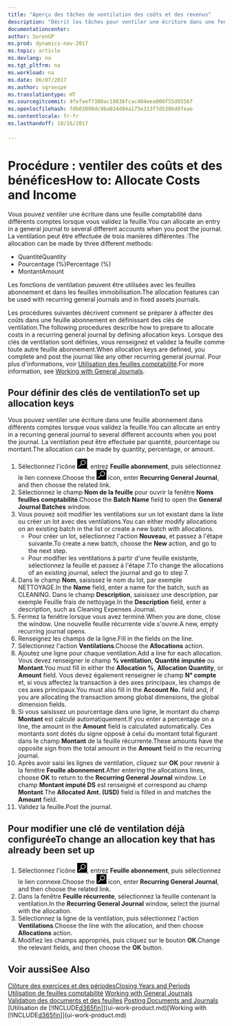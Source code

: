 ```yaml
---
title: "Aperçu des tâches de ventilation des coûts et des revenus"
description: "Décrit les tâches pour ventiler une écriture dans une feuille comptabilité dans différents comptes lorsque vous validez la feuille."
documentationcenter: 
author: SorenGP
ms.prod: dynamics-nav-2017
ms.topic: article
ms.devlang: na
ms.tgt_pltfrm: na
ms.workload: na
ms.date: 06/07/2017
ms.author: sgroespe
ms.translationtype: HT
ms.sourcegitcommit: 4fefaef7380ac10836fcac404eea006f55d8556f
ms.openlocfilehash: fdb03090dc9ba024d84a175e313f7d530bd0feae
ms.contentlocale: fr-fr
ms.lasthandoff: 10/16/2017

---
```

# <a name="how-to-allocate-costs-and-income"></a><span data-ttu-id="d4a84-103">Procédure : ventiler des coûts et des bénéfices</span><span class="sxs-lookup"><span data-stu-id="d4a84-103">How to: Allocate Costs and Income</span></span>
<span data-ttu-id="d4a84-104">Vous pouvez ventiler une écriture dans une feuille comptabilité dans différents comptes lorsque vous validez la feuille.</span><span class="sxs-lookup"><span data-stu-id="d4a84-104">You can allocate an entry in a general journal to several different accounts when you post the journal.</span></span> <span data-ttu-id="d4a84-105">La ventilation peut être effectuée de trois manières différentes :</span><span class="sxs-lookup"><span data-stu-id="d4a84-105">The allocation can be made by three different methods:</span></span>

* <span data-ttu-id="d4a84-106">Quantité</span><span class="sxs-lookup"><span data-stu-id="d4a84-106">Quantity</span></span>
* <span data-ttu-id="d4a84-107">Pourcentage (%)</span><span class="sxs-lookup"><span data-stu-id="d4a84-107">Percentage (%)</span></span>
* <span data-ttu-id="d4a84-108">Montant</span><span class="sxs-lookup"><span data-stu-id="d4a84-108">Amount</span></span>

<span data-ttu-id="d4a84-109">Les fonctions de ventilation peuvent être utilisées avec les feuilles abonnement et dans les feuilles immobilisation.</span><span class="sxs-lookup"><span data-stu-id="d4a84-109">The allocation features can be used with recurring general journals and in fixed assets journals.</span></span>
<!--You can also distribute the cost or revenue of a line to an intercompany partner when you post a sales or purchase document. When you post the document, a line will be posted in your general journal, and a corresponding line will be created in the intercompany outbox.-->

<span data-ttu-id="d4a84-110">Les procédures suivantes décrivent comment se préparer à affecter des coûts dans une feuille abonnement en définissant des clés de ventilation.</span><span class="sxs-lookup"><span data-stu-id="d4a84-110">The following procedures describe how to prepare to allocate costs in a recurring general journal by defining allocation keys.</span></span> <span data-ttu-id="d4a84-111">Lorsque des clés de ventilation sont définies, vous renseignez et validez la feuille comme toute autre feuille abonnement.</span><span class="sxs-lookup"><span data-stu-id="d4a84-111">When allocation keys are defined, you complete and post the journal like any other recurring general journal.</span></span> <span data-ttu-id="d4a84-112">Pour plus d'informations, voir [Utilisation des feuilles comptabilité](ui-work-general-journals.md).</span><span class="sxs-lookup"><span data-stu-id="d4a84-112">For more information, see [Working with General Journals](ui-work-general-journals.md).</span></span>

## <a name="to-set-up-allocation-keys"></a><span data-ttu-id="d4a84-113">Pour définir des clés de ventilation</span><span class="sxs-lookup"><span data-stu-id="d4a84-113">To set up allocation keys</span></span>
<span data-ttu-id="d4a84-114">Vous pouvez ventiler une écriture dans une feuille abonnement dans différents comptes lorsque vous validez la feuille.</span><span class="sxs-lookup"><span data-stu-id="d4a84-114">You can allocate an entry in a recurring general journal to several different accounts when you post the journal.</span></span> <span data-ttu-id="d4a84-115">La ventilation peut être effectuée par quantité, pourcentage ou montant.</span><span class="sxs-lookup"><span data-stu-id="d4a84-115">The allocation can be made by quantity, percentage, or amount.</span></span>
1. <span data-ttu-id="d4a84-116">Sélectionnez l'icône ![Page ou état pour la recherche](media/ui-search/search_small.png "Page ou état pour la recherche"), entrez **Feuille abonnement**, puis sélectionnez le lien connexe.</span><span class="sxs-lookup"><span data-stu-id="d4a84-116">Choose the ![Search for Page or Report](media/ui-search/search_small.png "Search for Page or Report icon") icon, enter **Recurring General Journal**, and then choose the related link.</span></span>
2. <span data-ttu-id="d4a84-117">Sélectionnez le champ **Nom de la feuille** pour ouvrir la fenêtre **Noms feuilles comptabilité**.</span><span class="sxs-lookup"><span data-stu-id="d4a84-117">Choose the **Batch Name** field to open the **General Journal Batches** window.</span></span>
3. <span data-ttu-id="d4a84-118">Vous pouvez soit modifier les ventilations sur un lot existant dans la liste ou créer un lot avec des ventilations.</span><span class="sxs-lookup"><span data-stu-id="d4a84-118">You can either modify allocations on an existing batch in the list or create a new batch with allocations.</span></span>
   * <span data-ttu-id="d4a84-119">Pour créer un lot, sélectionnez l'action **Nouveau**, et passez à l'étape suivante.</span><span class="sxs-lookup"><span data-stu-id="d4a84-119">To create a new batch, choose the **New** action, and go to the next step.</span></span>
   * <span data-ttu-id="d4a84-120">Pour modifier les ventilations à partir d'une feuille existante, sélectionnez la feuille et passez à l'étape 7.</span><span class="sxs-lookup"><span data-stu-id="d4a84-120">To change the allocations of an existing journal, select the journal and go to step 7.</span></span>    
4. <span data-ttu-id="d4a84-121">Dans le champ **Nom**, saisissez le nom du lot, par exemple NETTOYAGE.</span><span class="sxs-lookup"><span data-stu-id="d4a84-121">In the **Name** field, enter a name for the batch, such as CLEANING.</span></span> <span data-ttu-id="d4a84-122">Dans le champ **Description**, saisissez une description, par exemple Feuille frais de nettoyage.</span><span class="sxs-lookup"><span data-stu-id="d4a84-122">In the **Description** field, enter a description, such as Cleaning Expenses Journal.</span></span>
5. <span data-ttu-id="d4a84-123">Fermez la fenêtre lorsque vous avez terminé.</span><span class="sxs-lookup"><span data-stu-id="d4a84-123">When you are done, close the window.</span></span> <span data-ttu-id="d4a84-124">Une nouvelle feuille récurrente vide s'ouvre.</span><span class="sxs-lookup"><span data-stu-id="d4a84-124">A new, empty recurring journal opens.</span></span>
6. <span data-ttu-id="d4a84-125">Renseignez les champs de la ligne.</span><span class="sxs-lookup"><span data-stu-id="d4a84-125">Fill in the fields on the line.</span></span>
7. <span data-ttu-id="d4a84-126">Sélectionnez l'action **Ventilations**.</span><span class="sxs-lookup"><span data-stu-id="d4a84-126">Choose the **Allocations** action.</span></span>
8. <span data-ttu-id="d4a84-127">Ajoutez une ligne pour chaque ventilation.</span><span class="sxs-lookup"><span data-stu-id="d4a84-127">Add a line for each allocation.</span></span> <span data-ttu-id="d4a84-128">Vous devez renseigner le champ **% ventilation**, **Quantité imputée** ou **Montant**.</span><span class="sxs-lookup"><span data-stu-id="d4a84-128">You must fill in either the **Allocation %**, **Allocation Quantity**, or **Amount** field.</span></span> <span data-ttu-id="d4a84-129">Vous devez également renseigner le champ **N° compte** et, si vous affectez la transaction à des axes principaux, les champs de ces axes principaux.</span><span class="sxs-lookup"><span data-stu-id="d4a84-129">You must also fill in the **Account No.** field and, if you are allocating the transaction among global dimensions, the global dimension fields.</span></span>
9. <span data-ttu-id="d4a84-130">Si vous saisissez un pourcentage dans une ligne, le montant du champ **Montant** est calculé automatiquement.</span><span class="sxs-lookup"><span data-stu-id="d4a84-130">If you enter a percentage on a line, the amount in the **Amount** field is calculated automatically.</span></span> <span data-ttu-id="d4a84-131">Ces montants sont dotés du signe opposé à celui du montant total figurant dans le champ **Montant** de la feuille récurrente.</span><span class="sxs-lookup"><span data-stu-id="d4a84-131">These amounts have the opposite sign from the total amount in the **Amount** field in the recurring journal.</span></span>
10. <span data-ttu-id="d4a84-132">Après avoir saisi les lignes de ventilation, cliquez sur **OK** pour revenir à la fenêtre **Feuille abonnement**.</span><span class="sxs-lookup"><span data-stu-id="d4a84-132">After entering the allocations lines, choose **OK** to return to the **Recurring General Journal** window.</span></span> <span data-ttu-id="d4a84-133">Le champ **Montant imputé DS** est renseigné et correspond au champ **Montant**.</span><span class="sxs-lookup"><span data-stu-id="d4a84-133">The **Allocated Amt. (USD)** field is filled in and matches the **Amount** field.</span></span>
11. <span data-ttu-id="d4a84-134">Validez la feuille.</span><span class="sxs-lookup"><span data-stu-id="d4a84-134">Post the journal.</span></span>

## <a name="to-change-an-allocation-key-that-has-already-been-set-up"></a><span data-ttu-id="d4a84-135">Pour modifier une clé de ventilation déjà configurée</span><span class="sxs-lookup"><span data-stu-id="d4a84-135">To change an allocation key that has already been set up</span></span>
1. <span data-ttu-id="d4a84-136">Sélectionnez l'icône ![Page ou état pour la recherche](media/ui-search/search_small.png "Page ou état pour la recherche"), entrez **Feuille abonnement**, puis sélectionnez le lien connexe.</span><span class="sxs-lookup"><span data-stu-id="d4a84-136">Choose the ![Search for Page or Report](media/ui-search/search_small.png "Search for Page or Report icon") icon, enter **Recurring General Journal**, and then choose the related link.</span></span>
2. <span data-ttu-id="d4a84-137">Dans la fenêtre **Feuille récurrente**, sélectionnez la feuille contenant la ventilation.</span><span class="sxs-lookup"><span data-stu-id="d4a84-137">In the **Recurring General Journal** window, select the journal with the allocation.</span></span>
3. <span data-ttu-id="d4a84-138">Sélectionnez la ligne de la ventilation, puis sélectionnez l'action **Ventilations**.</span><span class="sxs-lookup"><span data-stu-id="d4a84-138">Choose the line with the allocation, and then choose **Allocations** action.</span></span>
4. <span data-ttu-id="d4a84-139">Modifiez les champs appropriés, puis cliquez sur le bouton **OK**.</span><span class="sxs-lookup"><span data-stu-id="d4a84-139">Change the relevant fields, and then choose the **OK** button.</span></span>

## <a name="see-also"></a><span data-ttu-id="d4a84-140">Voir aussi</span><span class="sxs-lookup"><span data-stu-id="d4a84-140">See Also</span></span>
[<span data-ttu-id="d4a84-141">Clôture des exercices et des périodes</span><span class="sxs-lookup"><span data-stu-id="d4a84-141">Closing Years and Periods</span></span>](year-close-years-periods.md)  
<span data-ttu-id="d4a84-142">[Utilisation de feuilles comptabilité](ui-work-general-journals.md)  </span><span class="sxs-lookup"><span data-stu-id="d4a84-142">[Working with General Journals](ui-work-general-journals.md)  </span></span>  
<span data-ttu-id="d4a84-143">[Validation des documents et des feuilles](ui-post-documents-journals.md)  </span><span class="sxs-lookup"><span data-stu-id="d4a84-143">[Posting Documents and Journals](ui-post-documents-journals.md)  </span></span>  
<span data-ttu-id="d4a84-144">[Utilisation de [!INCLUDE[d365fin](includes/d365fin_md.md)]](ui-work-product.md)</span><span class="sxs-lookup"><span data-stu-id="d4a84-144">[Working with [!INCLUDE[d365fin](includes/d365fin_md.md)]](ui-work-product.md)</span></span>

